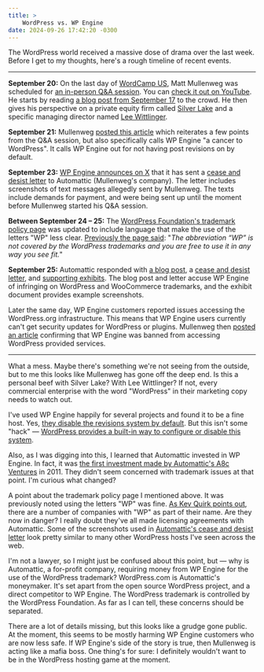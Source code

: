 ```yaml
---
title: >
    WordPress vs. WP Engine
date: 2024-09-26 17:42:20 -0300
---
```


The WordPress world received a massive dose of drama over the last week. Before I get to my thoughts, here's a rough timeline of recent events.

---

**September 20:** On the last day of [WordCamp US](https://us.wordcamp.org/2024/), Matt Mullenweg was scheduled for [an in-person Q&A session](https://us.wordcamp.org/2024/session/an-in-person-qa-with-matt-mullenweg/). You can [check it out on YouTube](https://www.youtube.com/live/fnI-QcVSwMU). He starts by reading [a blog post from September 17](https://ma.tt/2024/09/ecosystem-thinking/) to the crowd. He then gives his perspective on a private equity firm called [Silver Lake](https://www.silverlake.com) and a specific managing director named [Lee Wittlinger](https://www.silverlake.com/people/lee-wittlinger/).

**September 21:** Mullenweg [posted this article](https://wordpress.org/news/2024/09/wp-engine/) which reiterates a few points from the Q&A session, but also specifically calls WP Engine "a cancer to WordPress". It calls WP Engine out for not having post revisions on by default.

**September 23:** [WP Engine announces on X](https://x.com/wpengine/status/1838350670564377051) that it has sent a [cease and desist letter](https://wpengine.com/wp-content/uploads/2024/09/Cease-and-Desist-Letter-to-Automattic-and-Request-to-Preserve-Documents-Sent.pdf) to Automattic (Mullenweg's company). The letter includes screenshots of text messages allegedly sent by Mullenweg. The texts include demands for payment, and were being sent up until the moment before Mullenweg started his Q&A session.

**Between September 24 – 25:** The [WordPress Foundation's trademark policy page](https://wordpressfoundation.org/trademark-policy/) was updated to include language that make the use of the letters "WP" less clear. [Previously the page said](https://web.archive.org/web/20240924024555/https://wordpressfoundation.org/trademark-policy/): "*The abbreviation “WP” is not covered by the WordPress trademarks and you are free to use it in any way you see fit.*"

**September 25:** Automattic responded with [a blog post](https://automattic.com/2024/09/25/open-source-trademarks-wp-engine/), a [cease and desist letter](https://automattic.com/2024/wp-engine-cease-and-desist.pdf), and [supporting exhibits](https://automattic.com/2024/wp-engine-cease-and-desist-exhibits.pdf). The blog post and letter accuse WP Engine of infringing on WordPress and WooCommerce trademarks, and the exhibit document provides example screenshots.

Later the same day, WP Engine customers reported issues accessing the WordPress.org infrastructure. This means that WP Engine users currently can't get security updates for WordPress or plugins. Mullenweg then [posted an article](https://wordpress.org/news/2024/09/wp-engine-banned/) confirming that WP Engine was banned from accessing WordPress provided services.

---

What a mess. Maybe there's something we're not seeing from the outside, but to me this looks like Mullenweg has gone off the deep end. Is this a personal beef with Silver Lake? With Lee Wittlinger? If not, every commercial enterprise with the word "WordPress" in their marketing copy needs to watch out.

I've used WP Engine happily for several projects and found it to be a fine host. Yes, [they disable the revisions system by default](https://wpengine.com/support/platform-settings/#Post_Revisions). But this isn't some "hack" — [WordPress provides a built-in way to configure or disable this system](https://wordpress.org/documentation/article/revisions/#revision-options).

Also, as I was digging into this, I learned that Automattic invested in WP Engine. In fact, it was [the first investment made by Automattic's A8c Ventures](https://automattic.com/ventures/) in 2011. They didn't seem concerned with trademark issues at that point. I'm curious what changed?

A point about the trademark policy page I mentioned above. It was previously noted using the letters "WP" was fine. [As Kev Quirk points out](https://kevquirk.com/blog/my-thoughts-on-the-wordpress-drama), there are a number of companies with "WP" as part of their name. Are they now in danger? I really doubt they've all made licensing agreements with Automattic. Some of the screenshots used in [Automattic's cease and desist letter](https://automattic.com/2024/wp-engine-cease-and-desist-exhibits.pdf) look pretty similar to many other WordPress hosts I've seen across the web.

I'm not a lawyer, so I might just be confused about this point, but — why is Automattic, a for-profit company, requiring money from WP Engine for the use of the WordPress trademark? WordPress.com is Automattic's moneymaker. It's set apart from the open source WordPress project, and a direct competitor to WP Engine. The WordPress trademark is controlled by the WordPress Foundation. As far as I can tell, these concerns should be separated.

There are a lot of details missing, but this looks like a grudge gone public. At the moment, this seems to be mostly harming WP Engine customers who are now less safe. If WP Engine's side of the story is true, then Mullenweg is acting like a mafia boss. One thing's for sure: I definitely wouldn't want to be in the WordPress hosting game at the moment.